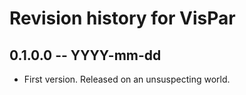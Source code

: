 # Revision history for VisPar

## 0.1.0.0  -- YYYY-mm-dd

* First version. Released on an unsuspecting world.
